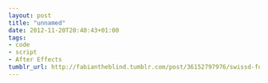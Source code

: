 ```yaml
---
layout: post
title: "unnamed"
date: 2012-11-20T20:40:43+01:00
tags:
- code
- script
- After Effects
tumblr_url: http://fabiantheblind.tumblr.com/post/36152797976/swissd-full-tutorial-swissd-is-an-after-effects
---
```

